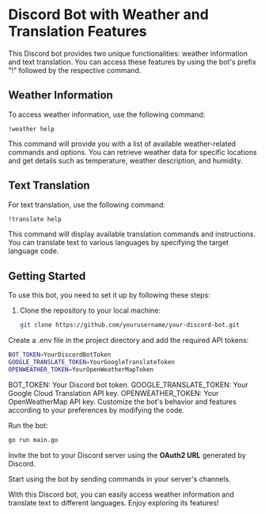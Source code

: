 # Discord Bot with Weather and Translation Features

This Discord bot provides two unique functionalities: weather information and text translation. You can access these features by using the bot's prefix "!" followed by the respective command.

## Weather Information

To access weather information, use the following command:

```
!weather help
```

This command will provide you with a list of available weather-related commands and options. You can retrieve weather data for specific locations and get details such as temperature, weather description, and humidity.

## Text Translation

For text translation, use the following command:

```bash
!translate help
```

This command will display available translation commands and instructions. You can translate text to various languages by specifying the target language code.

## Getting Started

To use this bot, you need to set it up by following these steps:

1. Clone the repository to your local machine:

   ```bash
   git clone https://github.com/yourusername/your-discord-bot.git
   ```

Create a .env file in the project directory and add the required API tokens:
 ```bash
BOT_TOKEN=YourDiscordBotToken
GOOGLE_TRANSLATE_TOKEN=YourGoogleTranslateToken
OPENWEATHER_TOKEN=YourOpenWeatherMapToken
```

BOT_TOKEN: Your Discord bot token.
GOOGLE_TRANSLATE_TOKEN: Your Google Cloud Translation API key.
OPENWEATHER_TOKEN: Your OpenWeatherMap API key.
Customize the bot's behavior and features according to your preferences by modifying the code.

Run the bot:
 ```bash
go run main.go
```

Invite the bot to your Discord server using the **OAuth2 URL** generated by Discord.

Start using the bot by sending commands in your server's channels.

With this Discord bot, you can easily access weather information and translate text to different languages. Enjoy exploring its features!

